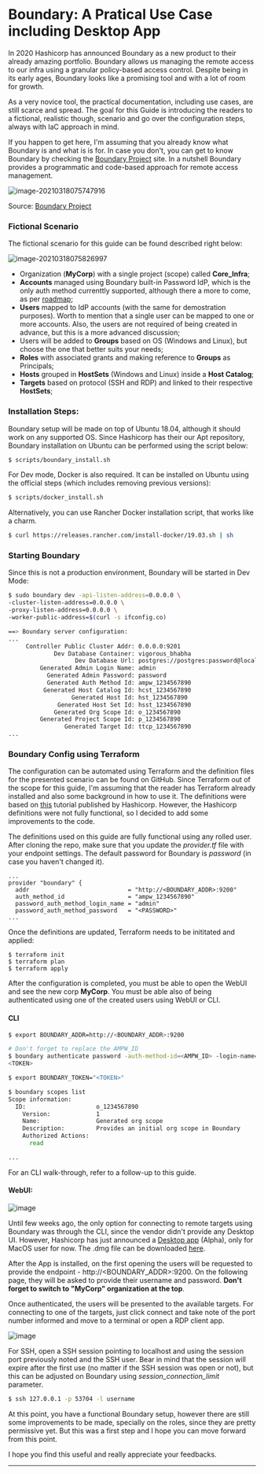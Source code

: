 # Boundary: A Pratical Use Case including Desktop App



In 2020 Hashicorp has announced Boundary as a new product to their already amazing portfolio. Boundary allows us managing the remote access to our infra using a granular policy-based access control. Despite being in its early ages, Boundary looks like a promising tool and with a lot of room for growth.

As a very novice tool, the practical documentation, including use cases, are still scarce and spread. The goal for this Guide is introducing the readers to a fictional, realistic though, scenario and go over the configuration steps, always with IaC approach in mind.

If you happen to get here, I'm assuming that you already know what Boundary is and what is is for. In case you don't, you can get to know Boundary by checking the [Boundary Project](https://www.boundaryproject.io/) site. In a nutshell Boundary provides a programmatic and code-based approach for remote access management.

![image-20210318075747916](/Users/lucasjr/temp/github/boundary/boundary-labs/images/image-20210318075747916.png)

Source: [Boundary Project](https://www.boundaryproject.io/) 



### Fictional Scenario

The fictional scenario for this guide can be found described right below:

![image-20210318075826997](/Users/lucasjr/temp/github/boundary/boundary-labs/images/image-20210318075826997.png)



* Organization (**MyCorp**) with a single project (scope) called **Core_Infra**;
* **Accounts** managed using Boundary built-in Password IdP, which is the only auth method currenttly supported, although there a more to come, as per [roadmap](https://www.boundaryproject.io/docs/roadmap); 
* **Users** mapped to IdP accounts (with the same for demostration purposes). Worth to mention that a single user can be mapped to one or more accounts. Also, the users are not required of being created in advance, but this is a more advanced discussion;
* Users will be added to **Groups** based on OS (Windows and Linux), but choose the one that better suits your needs;
* **Roles** with associated grants and making reference to **Groups** as Principals;
* **Hosts** grouped in **HostSets** (Windows and Linux) inside a **Host Catalog**;
* **Targets** based on protocol (SSH and RDP) and linked to their respective **HostSets**;



### Installation Steps:

Boundary setup will be made on top of Ubuntu 18.04, although it should work on any supported OS. Since Hashicorp has their our Apt repository, Boundary installation on Ubuntu can be performed using the script below:

```bash
$ scripts/boundary_install.sh
```

For Dev mode, Docker is also required. It can be installed on Ubuntu using the official steps (which includes removing previous versions):

```bash
$ scripts/docker_install.sh
```

Alternatively, you can use Rancher Docker installation script, that works like a charm. 

``` bash
$ curl https://releases.rancher.com/install-docker/19.03.sh | sh
```



### Starting Boundary

Since this is not a production environment, Boundary will be started in Dev Mode:

```bash
$ sudo boundary dev -api-listen-address=0.0.0.0 \
-cluster-listen-address=0.0.0.0 \
-proxy-listen-address=0.0.0.0 \
-worker-public-address=$(curl -s ifconfig.co)

==> Boundary server configuration:
...
     Controller Public Cluster Addr: 0.0.0.0:9201
             Dev Database Container: vigorous_bhabha
                   Dev Database Url: postgres://postgres:password@localhost:49153/boundary?sslmode=disable
         Generated Admin Login Name: admin
           Generated Admin Password: password
           Generated Auth Method Id: ampw_1234567890
          Generated Host Catalog Id: hcst_1234567890
                  Generated Host Id: hst_1234567890
              Generated Host Set Id: hsst_1234567890
             Generated Org Scope Id: o_1234567890
         Generated Project Scope Id: p_1234567890
                Generated Target Id: ttcp_1234567890
...

```



### Boundary Config using Terraform

The configuration can be automated using Terraform and the definition files for the presented scenario can be found on GitHub. Since Terraform out of the scope for this guide, I'm assuming that the reader has Terraform already installed and also some background in how to use it. The definitions were based on [this](https://learn.hashicorp.com/tutorials/boundary/getting-started-config) tutorial published by Hashicorp. However, the Hashicorp definitions were not fully functional, so I decided to add some improvements to the code. 

The definitions used on this guide are fully functional using any rolled user. After cloning the repo, make sure that you update the *provider.tf* file with your endpoint settings. The default password for Boundary is *password* (in case you haven't changed it).

```
...
provider "boundary" {
  addr                            = "http://<BOUNDARY_ADDR>:9200"
  auth_method_id                  = "ampw_1234567890"
  password_auth_method_login_name = "admin"
  password_auth_method_password   = "<PASSWORD>"
...
```

Once the definitions are updated, Terraform needs to be inititated and applied:

```
$ terraform init
$ terraform plan
$ terraform apply
```

After the configuration is completed, you must be able to open the WebUI and see the new corp **MyCorp**. You must be able also of being authenticated using one of the created users using WebUI or CLI.



#### CLI

```bash
$ export BOUNDARY_ADDR=http://<BOUNDARY_ADDR>:9200

# Don't forget to replace the AMPW_ID
$ boundary authenticate password -auth-method-id=<AMPW_ID> -login-name=lilian -password=password -format=json | jq -r ".token"
<TOKEN>

$ export BOUNDARY_TOKEN="<TOKEN>"  

$ boundary scopes list
Scope information:
  ID:                    o_1234567890
    Version:             1
    Name:                Generated org scope
    Description:         Provides an initial org scope in Boundary
    Authorized Actions:
      read

...
```



For an CLI walk-through, refer to a follow-up to this guide.



#### WebUI:

![image](/Users/lucasjr/temp/github/boundary/boundary-labs/images/111313112-3ccd4500-8660-11eb-8e4f-bf87af3c06eb.png)



Until few weeks ago, the only option for connecting to remote targets using Boundary was through the CLI, since the vendor didn't provide any Desktop UI. However, Hashicorp has just announced a [Desktop app](https://www.boundaryproject.io/docs/api-clients/desktop) (Alpha), only for MacOS user for now. The .dmg file can be downloaded [here](https://releases.hashicorp.com/boundary-desktop).

After the App is installed, on the first opening the users will be requested to provide the endpoint - http://<BOUNDARY_ADDR>:9200. On the following page, they will be asked to provide their username and password. **Don't forget to switch to "MyCorp" organization at the top**.

Once authenticated, the users will be presented to the available targets. For connecting to one of the targets, just click connect and take note of the port number informed and move to a terminal or open a RDP client app.

![image](/Users/lucasjr/temp/github/boundary/boundary-labs/images/111515113-b6456000-8752-11eb-941a-5a035af78da2.png)



For SSH, open a SSH session pointing to localhost and using the session port previously noted and the SSH user. Bear in mind that the session will expire after the first use (no matter if the SSH session was open or not), but this can be adjusted on Boundary using *session_connection_limit* parameter.

```bash
$ ssh 127.0.0.1 -p 53704 -l username
```

At this point, you have a functional Boundary setup, however there are still some improvements to be made, specially on the roles, since they are pretty permissive yet. But this was a first step and I hope you can move forward from this point.



I hope you find this useful and really appreciate your feedbacks.



------



